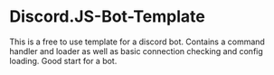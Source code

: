 # Discord.JS-Bot-Template

This is a free to use template for a discord bot.
Contains a command handler and loader as well as basic connection checking and config loading.
Good start for a bot.
